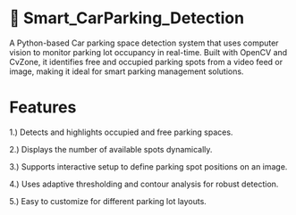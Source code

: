 # 🚗 Smart_CarParking_Detection
A Python-based Car parking space detection system that uses computer vision to monitor parking lot occupancy in real-time. 
Built with OpenCV and CvZone, it identifies free and occupied parking spots from a video feed or image, making it ideal for smart parking management solutions.
# Features
1.) Detects and highlights occupied and free parking spaces.

2.) Displays the number of available spots dynamically.

3.) Supports interactive setup to define parking spot positions on an image.

4.) Uses adaptive thresholding and contour analysis for robust detection.

5.) Easy to customize for different parking lot layouts.
